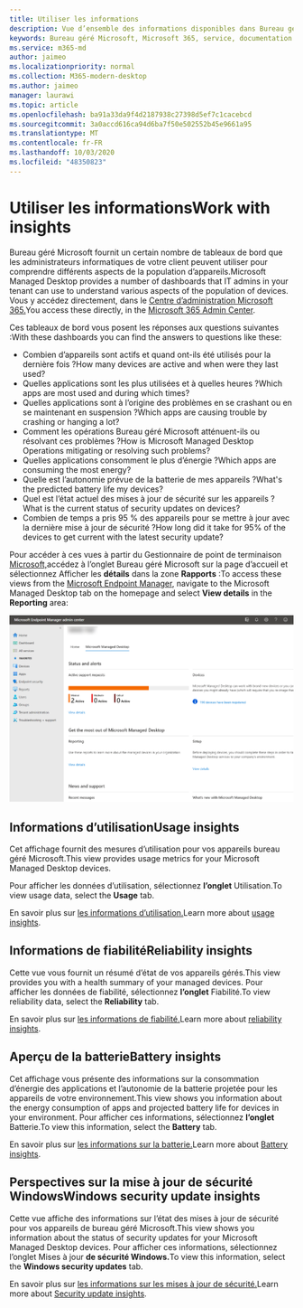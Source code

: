 ```yaml
---
title: Utiliser les informations
description: Vue d’ensemble des informations disponibles dans Bureau géré Microsoft
keywords: Bureau géré Microsoft, Microsoft 365, service, documentation
ms.service: m365-md
author: jaimeo
ms.localizationpriority: normal
ms.collection: M365-modern-desktop
ms.author: jaimeo
manager: laurawi
ms.topic: article
ms.openlocfilehash: ba91a33da9f4d2187938c27398d5ef7c1cacebcd
ms.sourcegitcommit: 3a0accd616ca94d6ba7f50e502552b45e9661a95
ms.translationtype: MT
ms.contentlocale: fr-FR
ms.lasthandoff: 10/03/2020
ms.locfileid: "48350823"
---
```

# <a name="work-with-insights"></a><span data-ttu-id="cd491-104">Utiliser les informations</span><span class="sxs-lookup"><span data-stu-id="cd491-104">Work with insights</span></span>

<span data-ttu-id="cd491-105">Bureau géré Microsoft fournit un certain nombre de tableaux de bord que les administrateurs informatiques de votre client peuvent utiliser pour comprendre différents aspects de la population d’appareils.</span><span class="sxs-lookup"><span data-stu-id="cd491-105">Microsoft Managed Desktop provides a number of dashboards that IT admins in your tenant can use to understand various aspects of the population of devices.</span></span> <span data-ttu-id="cd491-106">Vous y accédez directement, dans le [Centre d’administration Microsoft 365.](https://admin.microsoft.com/adminportal/home?previewoff=false#/microsoftmanageddesktop)</span><span class="sxs-lookup"><span data-stu-id="cd491-106">You access these directly, in the [Microsoft 365 Admin Center](https://admin.microsoft.com/adminportal/home?previewoff=false#/microsoftmanageddesktop).</span></span>

<span data-ttu-id="cd491-107">Ces tableaux de bord vous posent les réponses aux questions suivantes :</span><span class="sxs-lookup"><span data-stu-id="cd491-107">With these dashboards you can find the answers to questions like these:</span></span>

- <span data-ttu-id="cd491-108">Combien d’appareils sont actifs et quand ont-ils été utilisés pour la dernière fois ?</span><span class="sxs-lookup"><span data-stu-id="cd491-108">How many devices are active and when were they last used?</span></span>
- <span data-ttu-id="cd491-109">Quelles applications sont les plus utilisées et à quelles heures ?</span><span class="sxs-lookup"><span data-stu-id="cd491-109">Which apps are most used and during which times?</span></span>
- <span data-ttu-id="cd491-110">Quelles applications sont à l’origine des problèmes en se crashant ou en se maintenant en suspension ?</span><span class="sxs-lookup"><span data-stu-id="cd491-110">Which apps are causing trouble by crashing or hanging a lot?</span></span>
- <span data-ttu-id="cd491-111">Comment les opérations Bureau géré Microsoft atténuent-ils ou résolvant ces problèmes ?</span><span class="sxs-lookup"><span data-stu-id="cd491-111">How is Microsoft Managed Desktop Operations mitigating or resolving such problems?</span></span>
- <span data-ttu-id="cd491-112">Quelles applications consomment le plus d’énergie ?</span><span class="sxs-lookup"><span data-stu-id="cd491-112">Which apps are consuming the most energy?</span></span>
- <span data-ttu-id="cd491-113">Quelle est l’autonomie prévue de la batterie de mes appareils ?</span><span class="sxs-lookup"><span data-stu-id="cd491-113">What's the predicted battery life my devices?</span></span>
- <span data-ttu-id="cd491-114">Quel est l’état actuel des mises à jour de sécurité sur les appareils ?</span><span class="sxs-lookup"><span data-stu-id="cd491-114">What is the current status of security updates on devices?</span></span>
- <span data-ttu-id="cd491-115">Combien de temps a pris 95 % des appareils pour se mettre à jour avec la dernière mise à jour de sécurité ?</span><span class="sxs-lookup"><span data-stu-id="cd491-115">How long did it take for 95% of the devices to get current with the latest security update?</span></span>


<span data-ttu-id="cd491-116">Pour accéder à ces vues à partir du Gestionnaire de point de terminaison [Microsoft,](https://endpoint.microsoft.com/)accédez à l’onglet Bureau géré Microsoft sur la page d’accueil et sélectionnez Afficher les **détails** dans la zone **Rapports** :</span><span class="sxs-lookup"><span data-stu-id="cd491-116">To access these views from the [Microsoft Endpoint Manager](https://endpoint.microsoft.com/), navigate to the Microsoft Managed Desktop tab on the homepage and select **View details** in the **Reporting** area:</span></span>


![Page principale du centre d’administration avec zone De rapports en bas à gauche et lien Afficher les détails](../../media/insights-main.png)


## <a name="usage-insights"></a><span data-ttu-id="cd491-118">Informations d’utilisation</span><span class="sxs-lookup"><span data-stu-id="cd491-118">Usage insights</span></span>
<span data-ttu-id="cd491-119">Cet affichage fournit des mesures d’utilisation pour vos appareils bureau géré Microsoft.</span><span class="sxs-lookup"><span data-stu-id="cd491-119">This view provides usage metrics for your Microsoft Managed Desktop devices.</span></span> 

<span data-ttu-id="cd491-120">Pour afficher les données d’utilisation, sélectionnez **l’onglet** Utilisation.</span><span class="sxs-lookup"><span data-stu-id="cd491-120">To view usage data, select the **Usage** tab.</span></span>

<span data-ttu-id="cd491-121">En savoir plus sur [les informations d’utilisation.](usage-insights.md)</span><span class="sxs-lookup"><span data-stu-id="cd491-121">Learn more about [usage insights](usage-insights.md).</span></span>

## <a name="reliability-insights"></a><span data-ttu-id="cd491-122">Informations de fiabilité</span><span class="sxs-lookup"><span data-stu-id="cd491-122">Reliability insights</span></span>
<span data-ttu-id="cd491-123">Cette vue vous fournit un résumé d’état de vos appareils gérés.</span><span class="sxs-lookup"><span data-stu-id="cd491-123">This view provides you with a health summary of your managed devices.</span></span> <span data-ttu-id="cd491-124">Pour afficher les données de fiabilité, sélectionnez **l’onglet** Fiabilité.</span><span class="sxs-lookup"><span data-stu-id="cd491-124">To view reliability data, select the **Reliability** tab.</span></span>

<span data-ttu-id="cd491-125">En savoir plus sur [les informations de fiabilité.](reliability-insights.md)</span><span class="sxs-lookup"><span data-stu-id="cd491-125">Learn more about [reliability insights](reliability-insights.md).</span></span>

## <a name="battery-insights"></a><span data-ttu-id="cd491-126">Aperçu de la batterie</span><span class="sxs-lookup"><span data-stu-id="cd491-126">Battery insights</span></span>
<span data-ttu-id="cd491-127">Cet affichage vous présente des informations sur la consommation d’énergie des applications et l’autonomie de la batterie projetée pour les appareils de votre environnement.</span><span class="sxs-lookup"><span data-stu-id="cd491-127">This view shows you information about the energy consumption of apps and projected battery life for devices in your environment.</span></span> <span data-ttu-id="cd491-128">Pour afficher ces informations, sélectionnez **l’onglet** Batterie.</span><span class="sxs-lookup"><span data-stu-id="cd491-128">To view this information, select the **Battery** tab.</span></span>

<span data-ttu-id="cd491-129">En savoir plus sur [les informations sur la batterie.](battery-insights.md)</span><span class="sxs-lookup"><span data-stu-id="cd491-129">Learn more about [Battery insights](battery-insights.md).</span></span>

## <a name="windows-security-update-insights"></a><span data-ttu-id="cd491-130">Perspectives sur la mise à jour de sécurité Windows</span><span class="sxs-lookup"><span data-stu-id="cd491-130">Windows security update insights</span></span>
<span data-ttu-id="cd491-131">Cette vue affiche des informations sur l’état des mises à jour de sécurité pour vos appareils de bureau géré Microsoft.</span><span class="sxs-lookup"><span data-stu-id="cd491-131">This view shows you information about the status of security updates for your Microsoft Managed Desktop devices.</span></span> <span data-ttu-id="cd491-132">Pour afficher ces informations, sélectionnez l’onglet Mises à jour **de sécurité Windows.**</span><span class="sxs-lookup"><span data-stu-id="cd491-132">To view this information, select the **Windows security updates** tab.</span></span>

<span data-ttu-id="cd491-133">En savoir plus sur [les informations sur les mises à jour de sécurité.](security-update-insights.md)</span><span class="sxs-lookup"><span data-stu-id="cd491-133">Learn more about [Security update insights](security-update-insights.md).</span></span>
